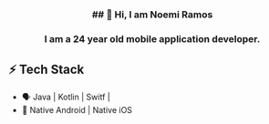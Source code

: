 <h3 align="center" wigth="30px"> ## 👋 Hi, I am Noemi Ramos</h1>

<h3 align="center">I am a 24 year old mobile application developer.</h3>

## ⚡ Tech Stack
* 🗣️ Java | Kotlin | Switf |
* 📱 Native Android | Native iOS

<!--
**noemiRE/noemiRE** is a ✨ _special_ ✨ repository because its `README.md` (this file) appears on your GitHub profile.

Here are some ideas to get you started:

- 🔭 I’m currently working on ...
- 🌱 I’m currently learning ...
- 👯 I’m looking to collaborate on ...
- 🤔 I’m looking for help with ...
- 💬 Ask me about ...
- 📫 How to reach me: ...
- 😄 Pronouns: ...
- ⚡ Fun fact: ...
-->
